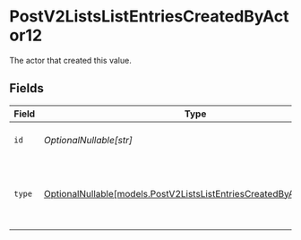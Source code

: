 # PostV2ListsListEntriesCreatedByActor12

The actor that created this value.


## Fields

| Field                                                                                                                          | Type                                                                                                                           | Required                                                                                                                       | Description                                                                                                                    |
| ------------------------------------------------------------------------------------------------------------------------------ | ------------------------------------------------------------------------------------------------------------------------------ | ------------------------------------------------------------------------------------------------------------------------------ | ------------------------------------------------------------------------------------------------------------------------------ |
| `id`                                                                                                                           | *OptionalNullable[str]*                                                                                                        | :heavy_minus_sign:                                                                                                             | An ID to identify the actor.                                                                                                   |
| `type`                                                                                                                         | [OptionalNullable[models.PostV2ListsListEntriesCreatedByActorType12]](../models/postv2listslistentriescreatedbyactortype12.md) | :heavy_minus_sign:                                                                                                             | The type of actor. [Read more information on actor types here](/docs/actors).                                                  |